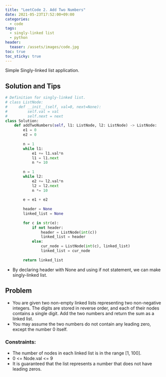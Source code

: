 ```yaml
---
title: "LeetCode 2. Add Two Numbers"
date: 2021-05-23T17:52:00+09:00
categories:
  - code
tags:
  - singly-linked list
  - python
header:
  teaser: /assets/images/code.jpg
toc: true
toc_sticky: true
---
```

Simple Singly-linked list application.

## Solution and Tips
```python
# Definition for singly-linked list.
# class ListNode:
#     def __init__(self, val=0, next=None):
#         self.val = val
#         self.next = next
class Solution:
    def addTwoNumbers(self, l1: ListNode, l2: ListNode) -> ListNode:
        e1 = 0
        e2 = 0
        
        n = 1
        while l1:
            e1 += l1.val*n
            l1 = l1.next
            n *= 10
            
        n = 1
        while l2:
            e2 += l2.val*n
            l2 = l2.next
            n *= 10
            
        e = e1 + e2
            
        header = None
        linked_list = None
        
        for c in str(e):
            if not header:
                header = ListNode(int(c))
                linked_list = header
            else:
                cur_node = ListNode(int(c), linked_list)
                linked_list = cur_node
                
        return linked_list
```

* By declaring header with None and using if not statement, we can make singly-linked list.

## Problem
* You are given two non-empty linked lists representing two non-negative integers. The digits are stored in reverse order, and each of their nodes contains a single digit. Add the two numbers and return the sum as a linked list.
* You may assume the two numbers do not contain any leading zero, except the number 0 itself.

### Constraints:
* The number of nodes in each linked list is in the range [1, 100].
* 0 <= Node.val <= 9
* It is guaranteed that the list represents a number that does not have leading zeros.